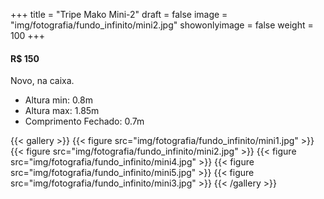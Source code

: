 +++
title = "Tripe Mako Mini-2"
draft = false
image = "img/fotografia/fundo_infinito/mini2.jpg"
showonlyimage = false
weight = 100
+++
#### R$ 150

Novo, na caixa.
<!--more-->

- Altura min: 0.8m
- Altura max: 1.85m
- Comprimento Fechado: 0.7m

{{< gallery >}}
{{< figure src="img/fotografia/fundo_infinito/mini1.jpg" >}}
{{< figure src="img/fotografia/fundo_infinito/mini2.jpg" >}}
{{< figure src="img/fotografia/fundo_infinito/mini4.jpg" >}}
{{< figure src="img/fotografia/fundo_infinito/mini5.jpg" >}}
{{< figure src="img/fotografia/fundo_infinito/mini3.jpg" >}}
{{< /gallery >}}